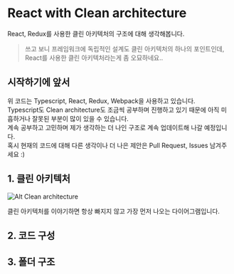 # React with Clean architecture

React, Redux를 사용한 클린 아키텍처의 구조에 대해 생각해봅니다.

> 쓰고 보니 프레임워크에 독립적인 설계도 클린 아키텍처의 하나의 포인트인데, React를 사용한 클린 아키텍처라는게 좀 오묘하네요..

## 시작하기에 앞서

위 코드는 Typescript, React, Redux, Webpack을 사용하고 있습니다.  
Typescript도 Clean architecture도 조금씩 공부하며 진행하고 있기 때문에 아직 미흡하거나 잘못된 부분이 많이 있을 수 있습니다.  
계속 공부하고 고민하며 제가 생각하는 더 나인 구조로 계속 업데이트해 나갈 예정입니다.  
혹시 현재의 코드에 대해 다른 생각이나 더 나은 제안은 Pull Request, Issues 남겨주세요 :)

## 1. 클린 아키텍처

![Alt Clean architecture](https://falsy.me/wp-content/uploads/2020/01/the-clean-architecture.jpg)

클린 아키텍처를 이야기하면 항상 빠지지 않고 가장 먼저 나오는 다이어그램입니다.

## 2. 코드 구성

## 3. 폴더 구조
